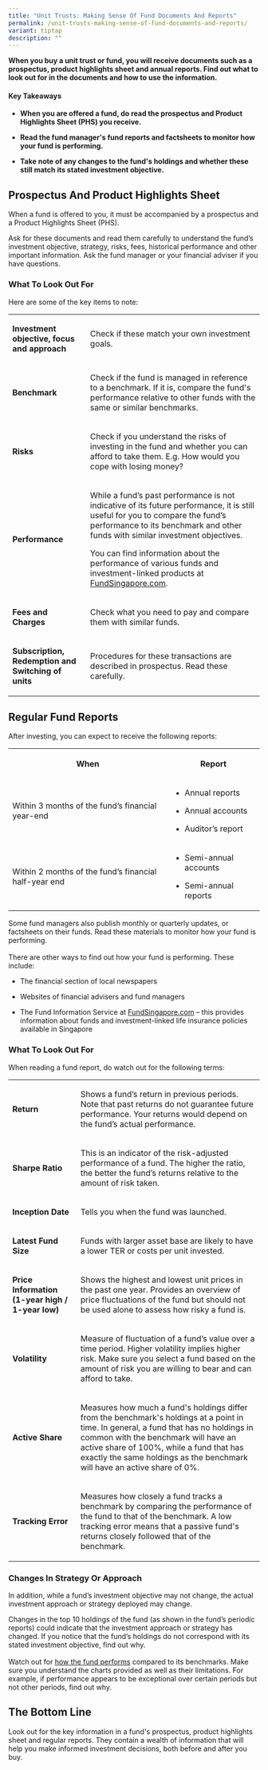 ```yaml
---
title: "Unit Trusts: Making Sense Of Fund Documents And Reports"
permalink: /unit-trusts-making-sense-of-fund-documents-and-reports/
variant: tiptap
description: ""
---
```

<p><strong>When you buy a unit trust or fund, you will receive documents such as a prospectus, product highlights sheet and annual reports. Find out what to look out for in the documents and how to use the information.</strong>
</p>
<h4><strong>Key Takeaways</strong></h4>
<ul data-tight="true" class="tight">
<li>
<p><strong>When you are offered a fund, do read the prospectus and Product Highlights Sheet (PHS) you receive.</strong>
</p>
</li>
<li>
<p><strong>Read the fund manager's fund reports and factsheets to monitor how your fund is performing.</strong>
</p>
</li>
<li>
<p><strong>Take note of any changes to the fund's holdings and whether these still match its stated investment objective.</strong>
</p>
</li>
</ul>
<h2><strong>Prospectus And Product Highlights Sheet</strong></h2>
<p>When a fund is offered to you, it must be accompanied by a prospectus
and a Product Highlights Sheet (PHS).</p>
<p>Ask for these documents and read them carefully to understand the fund’s
investment objective, strategy, risks, fees, historical performance and
other important information. Ask the fund manager or your financial adviser
if you have questions.</p>
<h3><strong>What To Look Out For</strong></h3>
<p>Here are some of the key items to note:</p>
<table style="minWidth: 50px">
<colgroup>
<col>
<col>
</colgroup>
<tbody>
<tr>
<td rowspan="1" colspan="1">
<p><strong>Investment objective, focus and approach</strong>
</p>
</td>
<td rowspan="1" colspan="1">
<p>Check if these match your own investment goals.</p>
</td>
</tr>
<tr>
<td rowspan="1" colspan="1">
<p><strong>Benchmark</strong>
</p>
</td>
<td rowspan="1" colspan="1">
<p>Check if the fund is managed in reference to a benchmark. If it is, compare
the fund's performance relative to other funds with the same or similar
benchmarks.</p>
</td>
</tr>
<tr>
<td rowspan="1" colspan="1">
<p><strong>Risks</strong>
</p>
</td>
<td rowspan="1" colspan="1">
<p>Check if you understand the risks of investing in the fund and whether
you can afford to take them. E.g. How would you cope with losing money?</p>
</td>
</tr>
<tr>
<td rowspan="1" colspan="1">
<p><strong>Performance</strong>
</p>
</td>
<td rowspan="1" colspan="1">
<p>While a fund’s past performance is not indicative of its future performance,
it is still useful for you to compare the fund’s performance to its benchmark
and other funds with similar investment objectives.</p>
<p>You can find information about the performance of various funds and investment-linked
products at <a href="http://www.fundsingapore.com/screener/basic_search" rel="noopener noreferrer nofollow" target="_blank">FundSingapore.com</a>.</p>
</td>
</tr>
<tr>
<td rowspan="1" colspan="1">
<p><strong>Fees and Charges</strong>
</p>
</td>
<td rowspan="1" colspan="1">
<p>Check what you need to pay and compare them with similar funds.</p>
</td>
</tr>
<tr>
<td rowspan="1" colspan="1">
<p><strong>Subscription, Redemption and Switching of units</strong>
</p>
</td>
<td rowspan="1" colspan="1">
<p>Procedures for these transactions are described in prospectus. Read these
carefully.</p>
</td>
</tr>
</tbody>
</table>
<h2><strong>Regular Fund Reports</strong></h2>
<p>After investing, you can expect to receive the following reports:</p>
<table style="minWidth: 50px">
<colgroup>
<col>
<col>
</colgroup>
<tbody>
<tr>
<th rowspan="1" colspan="1">
<p>When</p>
</th>
<th rowspan="1" colspan="1">
<p>Report</p>
</th>
</tr>
<tr>
<td rowspan="1" colspan="1">
<p>Within 3 months of the fund’s financial year-end</p>
</td>
<td rowspan="1" colspan="1">
<ul data-tight="true" class="tight">
<li>
<p>Annual reports</p>
</li>
<li>
<p>Annual accounts</p>
</li>
<li>
<p>Auditor’s report</p>
</li>
</ul>
</td>
</tr>
<tr>
<td rowspan="1" colspan="1">
<p>Within 2 months of the fund’s financial half-year end</p>
</td>
<td rowspan="1" colspan="1">
<ul data-tight="true" class="tight">
<li>
<p>Semi-annual accounts</p>
</li>
<li>
<p>Semi-annual reports</p>
</li>
</ul>
</td>
</tr>
</tbody>
</table>
<p>Some fund managers also publish monthly or quarterly updates, or factsheets
on their funds. Read these materials to monitor how your fund is performing.
<br>
<br>There are other ways to find out how your fund is performing. These include:</p>
<ul data-tight="true" class="tight">
<li>
<p>The financial section of local newspapers</p>
</li>
<li>
<p>Websites of financial advisers and fund managers</p>
</li>
<li>
<p>The Fund Information Service at <a href="http://www.fundsingapore.com/screener/basic_search" rel="noopener noreferrer nofollow" target="_blank">FundSingapore.com</a> –
this provides information about funds and investment-linked life insurance
policies available in Singapore</p>
</li>
</ul>
<h3><strong>What To Look Out For</strong></h3>
<p>When reading a fund report, do watch out for the following terms:</p>
<table style="minWidth: 50px">
<colgroup>
<col>
<col>
</colgroup>
<tbody>
<tr>
<td rowspan="1" colspan="1">
<p><strong>Return</strong>
</p>
</td>
<td rowspan="1" colspan="1">
<p>Shows a fund’s return in previous periods. Note that past returns do not
guarantee future performance. Your returns would depend on the fund’s actual
performance.</p>
</td>
</tr>
<tr>
<td rowspan="1" colspan="1">
<p><strong>Sharpe Ratio</strong>
</p>
</td>
<td rowspan="1" colspan="1">
<p>This is an indicator of the risk-adjusted performance of a fund. The higher
the ratio, the better the fund’s returns relative to the amount of risk
taken.</p>
</td>
</tr>
<tr>
<td rowspan="1" colspan="1">
<p><strong>Inception Date</strong>
</p>
</td>
<td rowspan="1" colspan="1">
<p>Tells you when the fund was launched.</p>
</td>
</tr>
<tr>
<td rowspan="1" colspan="1">
<p><strong>Latest Fund Size</strong>
</p>
</td>
<td rowspan="1" colspan="1">
<p>Funds with larger asset base are likely to have a lower TER or costs per
unit invested.</p>
</td>
</tr>
<tr>
<td rowspan="1" colspan="1">
<p><strong>Price Information (1-year high / 1-year low)</strong>
</p>
</td>
<td rowspan="1" colspan="1">
<p>Shows the highest and lowest unit prices in the past one year. Provides
an overview of price fluctuations of the fund but should not be used alone
to assess how risky a fund is.</p>
</td>
</tr>
<tr>
<td rowspan="1" colspan="1">
<p><strong>Volatility</strong>
</p>
</td>
<td rowspan="1" colspan="1">
<p>Measure of fluctuation of a fund’s value over a time period. Higher volatility
implies higher risk. Make sure you select a fund based on the amount of
risk you are willing to bear and can afford to take.</p>
</td>
</tr>
<tr>
<td rowspan="1" colspan="1">
<p><strong>Active Share</strong>
</p>
</td>
<td rowspan="1" colspan="1">
<p>Measures how much a fund's holdings differ from the benchmark's holdings
at a point in time. In general, a fund that has no holdings in common with
the benchmark will have an active share of 100%, while a fund that has
exactly the same holdings as the benchmark will have an active share of
0%.</p>
</td>
</tr>
<tr>
<td rowspan="1" colspan="1">
<p><strong>Tracking Error</strong>
</p>
</td>
<td rowspan="1" colspan="1">
<p>Measures how closely a fund tracks a benchmark by comparing the performance
of the fund to that of the benchmark. A low tracking error means that a
passive fund's returns closely followed that of the benchmark.&nbsp;</p>
</td>
</tr>
</tbody>
</table>
<h3><strong>Changes In Strategy Or Approach</strong></h3>
<p>In addition, while a fund’s investment objective may not change, the actual
investment approach or strategy deployed may change.</p>
<p>Changes in the top 10 holdings of the fund (as shown in the fund’s periodic
reports) could indicate that the investment approach or strategy has changed.
If you notice that the fund’s holdings do not correspond with its stated
investment objective, find out why.
<br>
<br>Watch out for <a href="https://team.dms.mas.gov.sg/sites/csi/consEdn/MoneySense%20Website/MS%202023%20Website%20Archive/Offline%20Website/MON-241-PRD/www.moneysense.gov.sg/articles/2018/10/understanding-unit-trusts.html#evaluating-a-funds-performance" rel="noopener noreferrer nofollow" target="_blank">how the fund performs</a> compared
to its benchmarks. Make sure you understand the charts provided as well
as their limitations. For example, if performance appears to be exceptional
over certain periods but not other periods, find out why.</p>
<h2><strong>The Bottom Line</strong></h2>
<p>Look out for the key information in a fund's prospectus, product highlights
sheet and regular reports. They contain a wealth of information that will
help you make informed investment decisions, both before and after you
buy.</p>
<p></p>